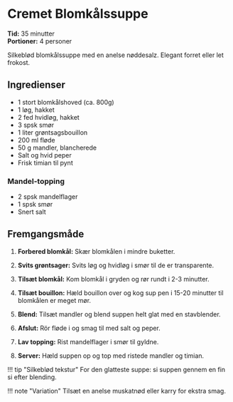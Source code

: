 # Cremet Blomkålssuppe

**Tid:** 35 minutter  
**Portioner:** 4 personer

Silkeblød blomkålssuppe med en anelse nøddesalz. Elegant forret eller let frokost.

## Ingredienser

- 1 stort blomkålshoved (ca. 800g)
- 1 løg, hakket
- 2 fed hvidløg, hakket
- 3 spsk smør
- 1 liter grøntsagsbouillon
- 200 ml fløde
- 50 g mandler, blancherede
- Salt og hvid peper
- Frisk timian til pynt

### Mandel-topping
- 2 spsk mandelflager
- 1 spsk smør
- Snert salt

## Fremgangsmåde

1. **Forbered blomkål:** Skær blomkålen i mindre buketter.

2. **Svits grøntsager:** Svits løg og hvidløg i smør til de er transparente.

3. **Tilsæt blomkål:** Kom blomkål i gryden og rør rundt i 2-3 minutter.

4. **Tilsæt bouillon:** Hæld bouillon over og kog sup pen i 15-20 minutter til blomkålen er meget mør.

5. **Blend:** Tilsæt mandler og blend suppen helt glat med en stavblender.

6. **Afslut:** Rör fløde i og smag til med salt og peper.

7. **Lav topping:** Rist mandelflager i smør til gyldne.

8. **Server:** Hæld suppen op og top med ristede mandler og timian.

!!! tip "Silkeblød tekstur"
    For den glatteste suppe: si suppen gennem en fin si efter blending.

!!! note "Variation"
    Tilsæt en anelse muskatnød eller karry for ekstra smag.